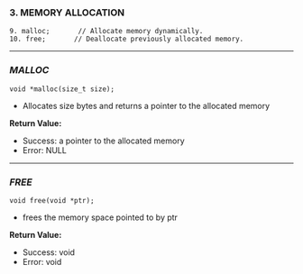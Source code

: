 
### 3.      MEMORY ALLOCATION
```
9. malloc;       // Allocate memory dynamically.
10. free;       // Deallocate previously allocated memory.
```
_______________________________________________
### _MALLOC_
```
void *malloc(size_t size);
```
 - Allocates size bytes and returns a pointer to the allocated memory
 
**Return Value:**
- Success: a pointer to the allocated memory
- Error: NULL
____________________________________
### _FREE_
```
void free(void *ptr);
```
 - frees the memory space pointed to by ptr
 
**Return Value:**
- Success: void
- Error: void
